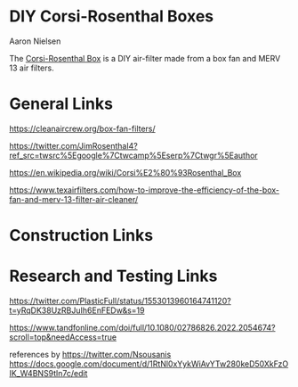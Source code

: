 DIY Corsi-Rosenthal Boxes
================
Aaron Nielsen

The [Corsi-Rosenthal Box](https://cleanaircrew.org/box-fan-filters/) is
a DIY air-filter made from a box fan and MERV 13 air filters.

# General Links

https://cleanaircrew.org/box-fan-filters/

https://twitter.com/JimRosenthal4?ref_src=twsrc%5Egoogle%7Ctwcamp%5Eserp%7Ctwgr%5Eauthor

https://en.wikipedia.org/wiki/Corsi%E2%80%93Rosenthal_Box

https://www.texairfilters.com/how-to-improve-the-efficiency-of-the-box-fan-and-merv-13-filter-air-cleaner/

# Construction Links

# Research and Testing Links

https://twitter.com/PlasticFull/status/1553013960164741120?t=yRqDK38UzRBJuIh6EnFEDw&s=19

https://www.tandfonline.com/doi/full/10.1080/02786826.2022.2054674?scroll=top&needAccess=true

references by https://twitter.com/Nsousanis
https://docs.google.com/document/d/1RtNl0xYykWiAvYTw280keD50XkFzOIK_W4BNS9tln7c/edit
